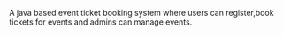 A java based event ticket booking system where users can register,book tickets for events and admins can manage events.
